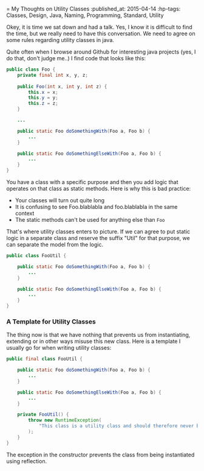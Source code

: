 = My Thoughts on Utility Classes
:published_at: 2015-04-14
:hp-tags: Classes, Design, Java, Naming, Programming, Standard, Utility

Okey, it is time we sat down and had a talk. Yes, I know it is difficult to find the time, but we really need to have this conversation. We need to agree on some rules regarding utility classes in java.

Quite often when I browse around Github for interesting java projects (yes, I do that, don't judge me..) I find code that looks like this:

```java
public class Foo {
    private final int x, y, z;
    
    public Foo(int x, int y, int z) {
        this.x = x;
        this.y = y;
        this.z = z;
    }

    ...

    public static Foo doSomethingWith(Foo a, Foo b) {
        ...
    }

    public static Foo doSomethingElseWith(Foo a, Foo b) {
        ...
    }
}
```

You have a class with a specific purpose and then you add logic that operates on that class as static methods. Here is why this is bad practice:

* Your classes will turn out quite long
* It is confusing to see Foo.blablabla and foo.blablabla in the same context
* The static methods can't be used for anything else than `Foo`

That's where utility classes enters to picture. If we can agree to put static logic in a separate class and reserve the suffix "Util" for that purpose, we can separate the model from the logic.

```java
public class FooUtil {

    public static Foo doSomethingWith(Foo a, Foo b) {
        ...
    }

    public static Foo doSomethingElseWith(Foo a, Foo b) {
        ...
    }
}
```

### A Template for Utility Classes
The thing now is that we have nothing that prevents us from instantiating, extending or in other ways misuse this new class. Here is a template I usually go for when writing utility classes:

```java
public final class FooUtil {

    public static Foo doSomethingWith(Foo a, Foo b) {
        ...
    }

    public static Foo doSomethingElseWith(Foo a, Foo b) {
        ...
    }

    private FooUtil() {
        throw new RuntimeException(
            "This class is a utility class and should therefore never be instantiated."
        );
    }
}
```

The exception in the constructor prevents the class from being instantiated using reflection.

